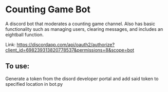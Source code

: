 # Counting Game Bot
A discord bot that moderates a counting game channel. Also has basic functionality such as managing users, clearing messages, and 
includes an eightball function. 

Link: https://discordapp.com/api/oauth2/authorize?client_id=698239313820778537&permissions=8&scope=bot

## To use:
Generate a token from the disord developer portal and add said token to specified location in bot.py
